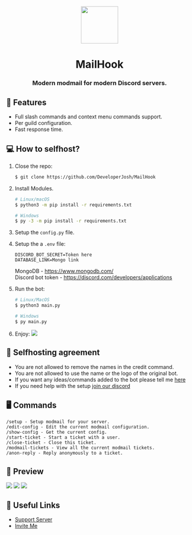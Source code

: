 <h1 align="center"> <img height="100px" src="https://cdn.discordapp.com/attachments/859335247547990026/889351484116983818/icons8-mail-96.png"> </h1>

<h1 align="center"> MailHook </h1>
<h3 align="center"> Modern modmail for modern Discord servers. </h3>

## 🎉 Features

- Full slash commands and context menu commands support.
- Per guild configuration.
- Fast response time.

## 💻 How to selfhost?

1. Close the repo:
    ```bash
    $ git clone https://github.com/DeveloperJosh/MailHook
    ```

2. Install Modules.

    ```bash
    # Linux/macOS
    $ python3 -m pip install -r requirements.txt

    # Windows
    $ py -3 -m pip install -r requirements.txt
    ```

3. Setup the `config.py` file.

4. Setup the a `.env` file:
    ```
    DISCORD_BOT_SECRET=Token here
    DATABASE_LINK=Mongo link
    ```
    MongoDB - https://www.mongodb.com/ \
    Discord bot token - https://discord.com/developers/applications

5. Run the bot:
    ```bash
    # Linux/MacOS
    $ python3 main.py

    # Windows
    $ py main.py
    ```

6. Enjoy:
    ![](https://cdn.discordapp.com/attachments/859335247547990026/889350297590333520/unknown.png)

## 🤝 Selfhosting agreement


- You are not allowed to remove the names in the credit command.
- You are not allowed to use the name or the logo of the original bot.
- If you want any ideas/commands added to the bot please tell me [here](https://github.com/DeveloperJosh/MailHook/discussions/2)
- If you need help with the setup [join our discord](https://discord.gg/j99syeQDQk)

## 🖥️ Commands
```
/setup - Setup modmail for your server.
/edit-config - Edit the current modmail configuration.
/show-config - Get the current config.
/start-ticket - Start a ticket with a user.
/close-ticket - Close this ticket.
/modmail-tickets - View all the current modmail tickets.
/anon-reply - Reply anonymously to a ticket.
```

## 👀 Preview

![](https://cdn.discordapp.com/attachments/859335247547990026/889355567339028490/unknown.png)
![](https://cdn.discordapp.com/attachments/859335247547990026/889355834746867783/unknown.png)
![](https://cdn.discordapp.com/attachments/859335247547990026/889355924819542057/unknown.png)

## 🔗 Useful Links

- [Support Server](https://discord.gg/TeSHENet9M)
- [Invite Me](https://discord.com/oauth2/authorize?client_id=781639675868872796&permissions=8&scope=bot%20applications.commands)
